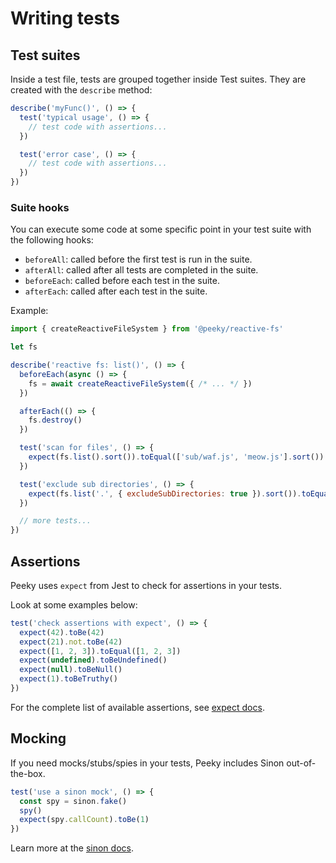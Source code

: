 # Writing tests

## Test suites

Inside a test file, tests are grouped together inside Test suites. They are created with the `describe` method:

```js
describe('myFunc()', () => {
  test('typical usage', () => {
    // test code with assertions...
  })

  test('error case', () => {
    // test code with assertions...
  })
})
```

### Suite hooks

You can execute some code at some specific point in your test suite with the following hooks:

- `beforeAll`: called before the first test is run in the suite.
- `afterAll`: called after all tests are completed in the suite.
- `beforeEach`: called before each test in the suite.
- `afterEach`: called after each test in the suite.

Example:

```js
import { createReactiveFileSystem } from '@peeky/reactive-fs'

let fs

describe('reactive fs: list()', () => {
  beforeEach(async () => {
    fs = await createReactiveFileSystem({ /* ... */ })
  })

  afterEach(() => {
    fs.destroy()
  })

  test('scan for files', () => {
    expect(fs.list().sort()).toEqual(['sub/waf.js', 'meow.js'].sort())
  })

  test('exclude sub directories', () => {
    expect(fs.list('.', { excludeSubDirectories: true }).sort()).toEqual(['meow.js'].sort())
  })

  // more tests...
})
```

## Assertions

Peeky uses `expect` from Jest to check for assertions in your tests.

Look at some examples below:

```js
test('check assertions with expect', () => {
  expect(42).toBe(42)
  expect(21).not.toBe(42)
  expect([1, 2, 3]).toEqual([1, 2, 3])
  expect(undefined).toBeUndefined()
  expect(null).toBeNull()
  expect(1).toBeTruthy()
})
```

For the complete list of available assertions, see [expect docs](https://jestjs.io/docs/expect).

## Mocking

If you need mocks/stubs/spies in your tests, Peeky includes Sinon out-of-the-box.

```js
test('use a sinon mock', () => {
  const spy = sinon.fake()
  spy()
  expect(spy.callCount).toBe(1)
})
```

Learn more at the [sinon docs](https://sinonjs.org/#fakes).
